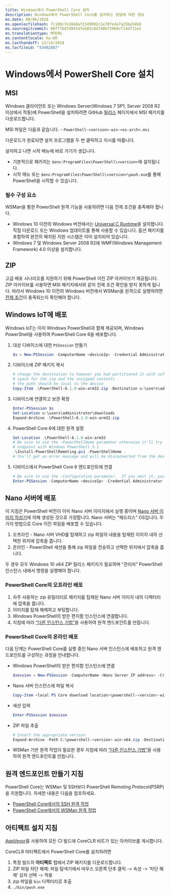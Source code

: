```yaml
---
title: Windows에서 PowerShell Core 설치
description: Windows에서 PowerShell Core를 설치하는 방법에 대한 정보
ms.date: 08/06/2018
ms.openlocfilehash: 7c109c7e1848af2349092c1e70fe4a7a25be54b8
ms.sourcegitcommit: 00ff76d7d9414fe585c04740b739b9cf14d711e1
ms.translationtype: MTE95
ms.contentlocale: ko-KR
ms.lasthandoff: 12/14/2018
ms.locfileid: "53402887"
---
```

# <a name="installing-powershell-core-on-windows"></a>Windows에서 PowerShell Core 설치

## <a name="msi"></a>MSI

Windows 클라이언트 또는 Windows Server(Windows 7 SP1, Server 2008 R2 이상에서 작동)에 PowerShell을 설치하려면 GitHub [릴리스][] 페이지에서 MSI 패키지를 다운로드합니다.

MSI 파일은 다음과 같습니다. - `PowerShell-<version>-win-<os-arch>.msi`
<!-- TODO: should be updated to point to the Download Center as well -->

다운로드가 완료되면 설치 프로그램을 두 번 클릭하고 지시를 따릅니다.

설치하고 나면 시작 메뉴에 바로 가기가 생깁니다.

- 기본적으로 패키지는 `$env:ProgramFiles\PowerShell\<version>`에 설치됩니다.
- 시작 메뉴 또는 `$env:ProgramFiles\PowerShell\<version>\pwsh.exe`를 통해 PowerShell을 시작할 수 있습니다.

### <a name="prerequisites"></a>필수 구성 요소

WSMan을 통한 PowerShell 원격 기능을 사용하려면 다음 전제 조건을 충족해야 합니다.

- Windows 10 이전의 Windows 버전에서는 [Universal C Runtime](https://www.microsoft.com/download/details.aspx?id=50410)을 설치합니다.
  직접 다운로드 또는 Windows 업데이트를 통해 사용할 수 있습니다.
  옵션 패키지를 포함하여 완전히 패치된 지원 시스템은 이미 설치되어 있습니다.
- Windows 7 및 Windows Server 2008 R2에 WMF(Windows Management Framework) 4.0 이상을 설치합니다.

## <a name="zip"></a>ZIP

고급 배포 시나리오를 지원하기 위해 PowerShell 이진 ZIP 아카이브가 제공됩니다.
ZIP 아카이브를 사용하면 MSI 패키지에서와 같이 전제 조건 확인을 받지 못하게 됩니다.
따라서 Windows 10 이전의 Windows 버전에서 WSMan을 원격으로 실행하려면 [전제 조건](#prerequisites)이 충족되는지 확인해야 합니다.

## <a name="deploying-on-windows-iot"></a>Windows IoT에 배포

Windows IoT는 이미 Windows PowerShell과 함께 제공되며, Windows PowerShell을 사용하여 PowerShell Core 6을 배포합니다.

1. 대상 디바이스에 대한 `PSSession` 만들기

   ```powershell
   $s = New-PSSession -ComputerName <deviceIp> -Credential Administrator
   ```

2. 디바이스에 ZIP 패키지 복사

   ```powershell
   # change the destination to however you had partitioned it with sufficient
   # space for the zip and the unzipped contents
   # the path should be local to the device
   Copy-Item .\PowerShell-6.1.0-win-arm32.zip -Destination u:\users\administrator\Downloads -ToSession $s
   ```

3. 디바이스에 연결하고 보관 확장

   ```powershell
   Enter-PSSession $s
   Set-Location u:\users\administrator\downloads
   Expand-Archive .\PowerShell-6.1.0-win-arm32.zip
   ```

4. PowerShell Core 6에 대한 원격 설정

   ```powershell
   Set-Location .\PowerShell-6.1.0-win-arm32
   # Be sure to use the -PowerShellHome parameter otherwise it'll try to create a new
   # endpoint with Windows PowerShell 5.1
   .\Install-PowerShellRemoting.ps1 -PowerShellHome .
   # You'll get an error message and will be disconnected from the device because it has to restart WinRM
   ```

5. 디바이스에서 PowerShell Core 6 엔드포인트에 연결

   ```powershell
   # Be sure to use the -Configuration parameter.  If you omit it, you will connect to Windows PowerShell 5.1
   Enter-PSSession -ComputerName <deviceIp> -Credential Administrator -Configuration powershell.6.1.0
   ```

## <a name="deploying-on-nano-server"></a>Nano 서버에 배포

이 지침은 PowerShell 버전이 이미 Nano 서버 이미지에서 실행 중이며 [Nano 서버 이미지 작성기](/windows-server/get-started/deploy-nano-server)에 의해 생성된 것으로 가정합니다.
Nano 서버는 “헤드리스” OS입니다. 두 가지 방법으로 Core 이진 파일을 배포할 수 있습니다.

1. 오프라인 - Nano 서버 VHD를 탑재하고 zip 파일의 내용을 탑재된 이미지 내의 선택한 위치에 압축을 풉니다.
2. 온라인 - PowerShell 세션을 통해 zip 파일을 전송하고 선택한 위치에서 압축을 풉니다.

두 경우 모두 Windows 10 x64 ZIP 릴리스 패키지가 필요하며 “관리자” PowerShell 인스턴스 내에서 명령을 실행해야 합니다.

### <a name="offline-deployment-of-powershell-core"></a>PowerShell Core의 오프라인 배포

1. 자주 사용하는 zip 유틸리티로 패키지를 탑재된 Nano 서버 이미지 내의 디렉터리에 압축을 풉니다.
2. 이미지를 탑재 해제하고 부팅합니다.
3. Windows PowerShell의 받은 편지함 인스턴스에 연결합니다.
4. 지침에 따라 [“다른 인스턴스 기법”](../learn/remoting/wsman-remoting-in-powershell-core.md#executed-by-another-instance-of-powershell-on-behalf-of-the-instance-that-it-will-register)을 사용하여 원격 엔드포인트를 만듭니다.

### <a name="online-deployment-of-powershell-core"></a>PowerShell Core의 온라인 배포

다음 단계는 PowerShell Core를 실행 중인 Nano 서버 인스턴스에 배포하고 원격 엔드포인트를 구성하는 과정을 안내합니다.

- Windows PowerShell의 받은 편지함 인스턴스에 연결

  ```powershell
  $session = New-PSSession -ComputerName <Nano Server IP address> -Credential <An Administrator account on the system>
  ```

- Nano 서버 인스턴스에 파일 복사

  ```powershell
  Copy-Item <local PS Core download location>\powershell-<version>-win-x64.zip c:\ -ToSession $session
  ```

- 세션 입력

  ```powershell
  Enter-PSSession $session
  ```

- ZIP 파일 추출

  ```powershell
  # Insert the appropriate version.
  Expand-Archive -Path C:\powershell-<version>-win-x64.zip -DestinationPath "C:\PowerShellCore_<version>"
  ```

- WSMan 기반 원격 작업이 필요한 경우 지침에 따라 [“다른 인스턴스 기법”](../learn/remoting/WSMan-Remoting-in-PowerShell-Core.md#executed-by-another-instance-of-powershell-on-behalf-of-the-instance-that-it-will-register)을 사용하여 원격 엔드포인트를 만듭니다.

## <a name="instructions-to-create-a-remoting-endpoint"></a>원격 엔드포인트 만들기 지침

PowerShell Core는 WSMan 및 SSH보다 PowerShell Remoting Protocol(PSRP)을 지원합니다.
자세한 내용은 다음을 참조하세요.

- [PowerShell Core에서의 SSH 원격 작업][ssh-remoting]
- [PowerShell Core에서의 WSMan 원격 작업][wsman-remoting]

## <a name="artifact-installation-instructions"></a>아티팩트 설치 지침

[AppVeyor][]를 사용하여 모든 CI 빌드에 CoreCLR 비트가 있는 아카이브를 게시합니다.

CoreCLR 아티팩트에서 PowerShell Core를 설치하려면

1. 특정 빌드의 **아티팩트** 탭에서 ZIP 패키지를 다운로드합니다.
2. ZIP 파일 차단 해제: 파일 탐색기에서 마우스 오른쪽 단추 클릭 -> 속성 -> ‘차단 해제’ 상자 선택 -> 적용
3. zip 파일을 `bin` 디렉터리로 추출
4. `./bin/pwsh.exe`

<!-- [download-center]: TODO -->

[릴리스]: https://github.com/PowerShell/PowerShell/releases
[ssh-remoting]: ../core-powershell/SSH-Remoting-in-PowerShell-Core.md
[wsman-remoting]: ../core-powershell/WSMan-Remoting-in-PowerShell-Core.md
[AppVeyor]: https://ci.appveyor.com/project/PowerShell/powershell
